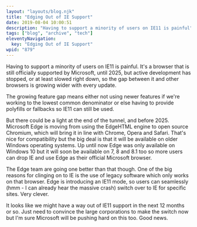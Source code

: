 ```yaml
---
layout: "layouts/blog.njk"
title: "Edging Out of IE Support"
date: 2019-08-04 10:00:51
description: "Having to support a minority of users on IE11 is painful"
tags: ["blog", "archive", "tech"]
eleventyNavigation:
  key: "Edging Out of IE Support"
wpid: "879"
---
```


<!-- wp:paragraph -->
<p>Having to support a minority of users on IE11 is painful. It's a browser that is still officially supported by Microsoft, until 2025, but active development has stopped, or at least slowed right down, so the gap between it and other browsers is growing wider with every update.</p>
<!-- /wp:paragraph -->

<!-- wp:paragraph -->
<p>The growing feature gap means either not using newer features if we're working to the lowest common denominator or else having to provide polyfills or fallbacks so IE11 can still be used.</p>
<!-- /wp:paragraph -->

<!-- wp:paragraph -->
<p>But there could be a light at the end of the tunnel, and before 2025. Microsoft Edge is moving from using the EdgeHTML engine to open source Chromium, which will bring it in line with Chrome, Opera and Safari. That's nice for compatibility but the big deal is that it will be available on older Windows operating systems. Up until now Edge was only available on Windows 10 but it will soon be available on 7, 8 and 8.1 too so more users can drop IE and use Edge as their official Microsoft browser.</p>
<!-- /wp:paragraph -->

<!-- wp:paragraph -->
<p>The Edge team are going one better than that though. One of the big reasons for clinging on to IE is the use of legacy software which only works on that browser. Edge is introducing an IE11 mode, so users can seamlessly (hmm - I can already hear the massive crash) switch over to IE for specific sites. Very clever.</p>
<!-- /wp:paragraph -->

<!-- wp:paragraph -->
<p>It looks like we might have a way out of IE11 support in the next 12 months or so. Just need to convince the large corporations to make the switch now but I'm sure Microsoft will be pushing hard on this too. Good news.</p>
<!-- /wp:paragraph -->
